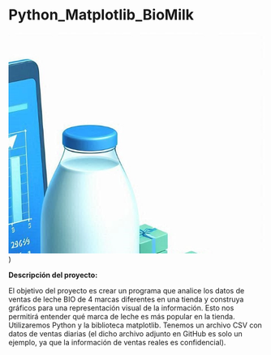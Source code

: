 # Python_Matplotlib_BioMilk
![Imagin](https://github.com/elena210910/Python_Matplotlib_BioMilk/blob/main/Milk.jpg))


**Descripción del proyecto:**

El objetivo del proyecto es crear un programa que analice los datos de ventas de leche BIO de 4 marcas diferentes en una tienda 
y construya gráficos para una representación visual de la información.
Esto nos permitirá entender qué marca de leche es más popular en la tienda. 
Utilizaremos Python y la biblioteca matplotlib. 
Tenemos un archivo CSV con datos de ventas diarias (el dicho archivo adjunto en GitHub es solo un ejemplo, ya que la información de ventas reales es confidencial).
